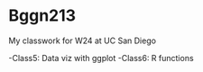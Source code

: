 # Bggn213
My classwork for W24 at UC San Diego

-Class5: Data viz with ggplot
-Class6: R functions
 
